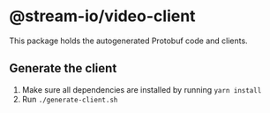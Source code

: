 # @stream-io/video-client

This package holds the autogenerated Protobuf code and clients.

## Generate the client
1. Make sure all dependencies are installed by running `yarn install`
2. Run `./generate-client.sh`
